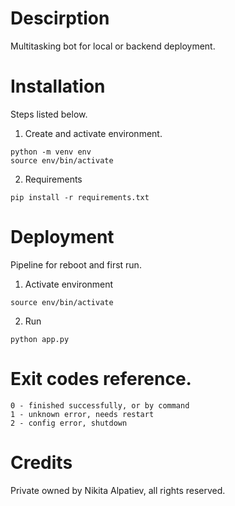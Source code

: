 # Descirption
Multitasking bot for local or backend deployment.

# Installation
Steps listed below.
1. Create and activate environment.
```
python -m venv env
source env/bin/activate 
```

2. Requirements
```
pip install -r requirements.txt
```

# Deployment
Pipeline for reboot and first run.
1. Activate environment
```
source env/bin/activate 
```

2. Run
```
python app.py
```

# Exit codes reference.
```
0 - finished successfully, or by command
1 - unknown error, needs restart
2 - config error, shutdown
```

# Credits
Private owned by Nikita Alpatiev, all rights reserved.